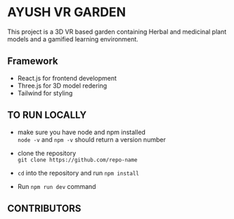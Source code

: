 # AYUSH VR GARDEN

This project is a 3D VR based garden containing Herbal and medicinal plant models and a gamified learning environment.

## Framework

- React.js for frontend development
- Three.js for 3D model redering
- Tailwind for styling

## TO RUN LOCALLY

- make sure you have node and npm installed \
`node -v` and `npm -v` should return a version number

- clone the repository \
`git clone https://github.com/repo-name`

- `cd` into the repository and run `npm install`

- Run `npm run dev` command
 

## CONTRIBUTORS
